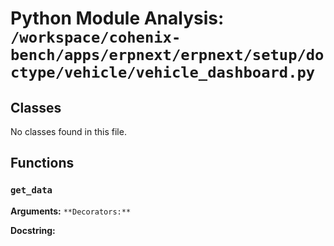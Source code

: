 # Python Module Analysis: `/workspace/cohenix-bench/apps/erpnext/erpnext/setup/doctype/vehicle/vehicle_dashboard.py`

## Classes

No classes found in this file.


## Functions

### `get_data`
**Arguments:** ``
**Decorators:** ``

**Docstring:**
```

```

